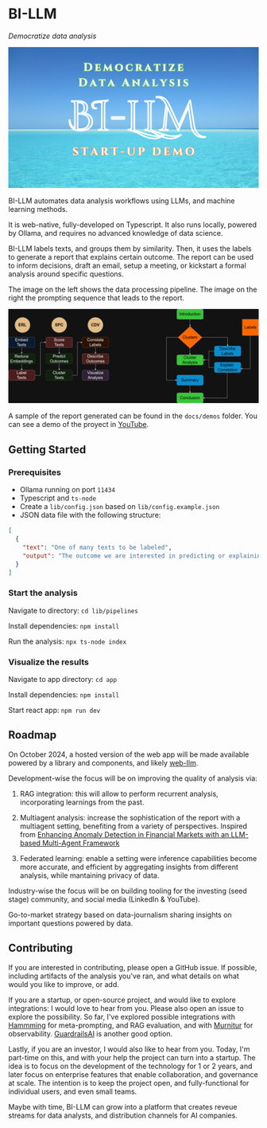 # BI-LLM

*Democratize data analysis*

[![BI-LLM](docs/cover.png)](https://youtu.be/RoLU_REypyY)

BI-LLM automates data analysis workflows using LLMs, and machine learning methods. 

It is web-native, fully-developed on Typescript. It also runs locally, powered by Ollama, and requires no advanced knowledge of data science.

BI-LLM labels texts, and groups them by similarity. Then, it uses the labels to generate a report that explains certain outcome. The report can be used to inform decisions, draft an email, setup a meeting, or kickstart a formal analysis around specific questions. 

The image on the left shows the data processing pipeline. The image on the right the prompting sequence that leads to the report. 

![docs/BI-LLM.png](docs/BI-LLM.png)

A sample of the report generated can be found in the `docs/demos` folder. You can see a demo of the proyect in [YouTube](https://youtu.be/RoLU_REypyY).


## Getting Started

### Prerequisites
* Ollama running on port `11434`
* Typescript and `ts-node`
* Create a `lib/config.json` based on `lib/config.example.json`
* JSON data file with the following structure:
```json
[
  {
    "text": "One of many texts to be labeled",
    "output": "The outcome we are interested in predicting or explaining"
  }
]
```
### Start the analysis
Navigate to directory: `cd lib/pipelines`

Install dependencies: `npm install`

Run the analysis: `npx ts-node index`

### Visualize the results

Navigate to app directory: `cd app`

Install dependencies: `npm install`

Start react app: `npm run dev`

## Roadmap

On October 2024, a hosted version of the web app will be made available powered by a library and components, and likely [web-llm](https://github.com/mlc-ai/web-llm). 

Development-wise the focus will be on improving the quality of analysis via: 

1. RAG integration: this will allow to perform recurrent analysis, incorporating learnings from the past.

2. Multiagent analysis: increase the sophistication of the report with a multiagent setting, benefiting from a variety of perspectives. Inspired from [Enhancing Anomaly Detection in Financial Markets with an LLM-based Multi-Agent Framework
](https://arxiv.org/abs/2403.19735)

3. Federated learning: enable a setting were inference capabilities become more accurate, and efficient by aggregating insights from different analysis, while mantaining privacy of data.  

Industry-wise the focus will be on building tooling for the investing (seed stage) community, and social media (LinkedIn & YouTube). 

Go-to-market strategy based on data-journalism sharing insights on important questions powered by data.

## Contributing

If you are interested in contributing, please open a GitHub issue. If possible, including artifacts of the analysis you've ran, and what details on what would you like to improve, or add.

If you are a startup, or open-source project, and would like to explore integrations: I would love to hear from you. Please also open an issue to explore the possibility. So far, I've explored possible integrations with [Hammming](https://hamming.ai/) for meta-prompting, and RAG evaluation, and with [Murnitur](https://murnitur.ai/#features) for observability. [GuardrailsAI](https://www.guardrailsai.com/) is another good option. 

Lastly, if you are an investor, I would also like to hear from you. Today, I'm part-time on this, and with your help the project can turn into a startup. The idea is to focus on the development of the technology for 1 or 2 years, and later focus on enterprise features that enable collaboration, and governance at scale. The intention is to keep the project open, and fully-functional for individual users, and even small teams. 

Maybe with time, BI-LLM can grow into a platform that creates reveue streams for data analysts, and distribution channels for AI companies.   

